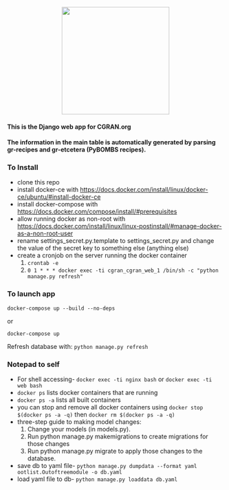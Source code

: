 <p align="center">
  <img src="https://raw.githubusercontent.com/gnuradio/cgran/master/ootlist/static/ootlist/images/cgran_logo_v2.png" width="250"/>
</p>

#### This is the Django web app for CGRAN.org

#### The information in the main table is automatically generated by parsing gr-recipes and gr-etcetera (PyBOMBS recipes).

### To Install
* clone this repo
* install docker-ce with https://docs.docker.com/install/linux/docker-ce/ubuntu/#install-docker-ce
* install docker-compose with https://docs.docker.com/compose/install/#prerequisites
* allow running docker as non-root with https://docs.docker.com/install/linux/linux-postinstall/#manage-docker-as-a-non-root-user
* rename settings_secret.py.template to settings_secret.py and change the value of the secret key to something else (anything else)
* create a cronjob on the server running the docker container
  1. `crontab -e`
  2. `0 1 * * * docker exec -ti cgran_cgran_web_1 /bin/sh -c "python manage.py refresh"`

### To launch app

`docker-compose up --build --no-deps`

or

`docker-compose up`

Refresh database with: `python manage.py refresh`

### Notepad to self

* For shell accessing- `docker exec -ti nginx bash` or `docker exec -ti web bash` 
* `docker ps` lists docker containers that are running
* `docker ps -a` lists all built containers
* you can stop and remove all docker containers using `docker stop $(docker ps -a -q)` then `docker rm $(docker ps -a -q)`
* three-step guide to making model changes:
  1. Change your models (in models.py).
  2. Run python manage.py makemigrations to create migrations for those changes
  3. Run python manage.py migrate to apply those changes to the database.
* save db to yaml file- `python manage.py dumpdata --format yaml ootlist.Outoftreemodule -o db.yaml`
* load yaml file to db- `python manage.py loaddata db.yaml` 
